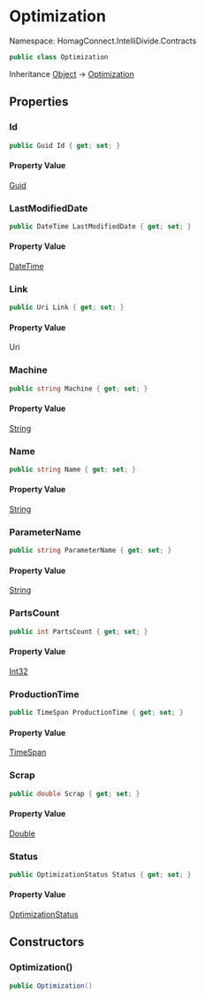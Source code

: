 # Optimization

Namespace: HomagConnect.IntelliDivide.Contracts

```csharp
public class Optimization
```

Inheritance [Object](https://docs.microsoft.com/en-us/dotnet/api/system.object) → [Optimization](./homagconnect.intellidivide.contracts.optimization.md)

## Properties

### **Id**

```csharp
public Guid Id { get; set; }
```

#### Property Value

[Guid](https://docs.microsoft.com/en-us/dotnet/api/system.guid)<br>

### **LastModifiedDate**

```csharp
public DateTime LastModifiedDate { get; set; }
```

#### Property Value

[DateTime](https://docs.microsoft.com/en-us/dotnet/api/system.datetime)<br>

### **Link**

```csharp
public Uri Link { get; set; }
```

#### Property Value

Uri<br>

### **Machine**

```csharp
public string Machine { get; set; }
```

#### Property Value

[String](https://docs.microsoft.com/en-us/dotnet/api/system.string)<br>

### **Name**

```csharp
public string Name { get; set; }
```

#### Property Value

[String](https://docs.microsoft.com/en-us/dotnet/api/system.string)<br>

### **ParameterName**

```csharp
public string ParameterName { get; set; }
```

#### Property Value

[String](https://docs.microsoft.com/en-us/dotnet/api/system.string)<br>

### **PartsCount**

```csharp
public int PartsCount { get; set; }
```

#### Property Value

[Int32](https://docs.microsoft.com/en-us/dotnet/api/system.int32)<br>

### **ProductionTime**

```csharp
public TimeSpan ProductionTime { get; set; }
```

#### Property Value

[TimeSpan](https://docs.microsoft.com/en-us/dotnet/api/system.timespan)<br>

### **Scrap**

```csharp
public double Scrap { get; set; }
```

#### Property Value

[Double](https://docs.microsoft.com/en-us/dotnet/api/system.double)<br>

### **Status**

```csharp
public OptimizationStatus Status { get; set; }
```

#### Property Value

[OptimizationStatus](./homagconnect.intellidivide.contracts.optimizationstatus.md)<br>

## Constructors

### **Optimization()**

```csharp
public Optimization()
```
